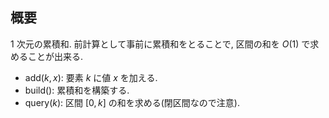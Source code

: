 ## 概要

$1$ 次元の累積和. 前計算として事前に累積和をとることで, 区間の和を $O(1)$ で求めることが出来る.

* $\mathrm{add}(k, x)$: 要素 $k$ に値 $x$ を加える.
* $\mathrm{build}()$: 累積和を構築する.
* $\mathrm{query}(k)$: 区間 $[0, k]$ の和を求める(閉区間なので注意).
